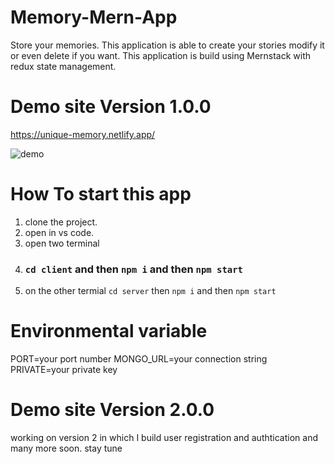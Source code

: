 # Memory-Mern-App
Store your memories. This application is able to create your stories modify it or even delete if you want. This application is build using Mernstack with redux state management.
# Demo site Version 1.0.0
https://unique-memory.netlify.app/

![demo](https://user-images.githubusercontent.com/51259303/132956356-91220e7b-8c85-47fc-9032-ee52e48dc0ac.PNG)

# How To start this app
1. clone the project.
2. open in vs code.
3. open two terminal
4. ### `cd client` and then `npm i` and then  `npm start`
5. on the other termial `cd server` then  `npm i` and then `npm start`

# Environmental variable
PORT=your port number
MONGO_URL=your connection string
PRIVATE=your private key

# Demo site Version 2.0.0
working on version 2 in which I build user registration and authtication and many more soon. stay tune
